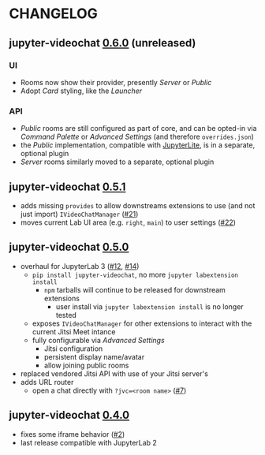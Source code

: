 # CHANGELOG

## jupyter-videochat [0.6.0] (unreleased)

### UI

- Rooms now show their provider, presently _Server_ or _Public_
- Adopt _Card_ styling, like the _Launcher_

### API

- _Public_ rooms are still configured as part of core, and can be opted-in via _Command
  Palette_ or _Advanced Settings_ (and therefore `overrides.json`)
- the _Public_ implementation, compatible with [JupyterLite], is in a separate, optional
  plugin
- _Server_ rooms similarly moved to a separate, optional plugin

[0.6.0]: https://pypi.org/project/jupyter-videochat/0.6.0
[jupyterlite]: https://github.com/jupyterlite/jupyterlite

## jupyter-videochat [0.5.1]

- adds missing `provides` to allow downstreams extensions to use (and not just import)
  `IVideoChatManager` ([#21])
- moves current Lab UI area (e.g. `right`, `main`) to user settings ([#22])

[0.5.1]: https://pypi.org/project/jupyter-videochat/0.5.1
[#21]: https://github.com/jupyterlab-contrib/jupyter-videochat/issues/21
[#22]: https://github.com/jupyterlab-contrib/jupyter-videochat/pull/22

## jupyter-videochat [0.5.0]

- overhaul for JupyterLab 3 ([#12], [#14])
  - `pip install jupyter-videochat`, no more `jupyter labextension install`
    - `npm` tarballs will continue to be released for downstream extensions
      - user install via `jupyter labextension install` is no longer tested
  - exposes `IVideoChatManager` for other extensions to interact with the current Jitsi
    Meet intance
  - fully configurable via _Advanced Settings_
    - Jitsi configuration
    - persistent display name/avatar
    - allow joining public rooms
- replaced vendored Jitsi API with use of your Jitsi server's
- adds URL router
  - open a chat directly with `?jvc=<room name>` ([#7])

[0.5.0]: https://pypi.org/project/jupyter-videochat/0.5.0
[#12]: https://github.com/jupyterlab-contrib/jupyter-videochat/issues/12
[#7]: https://github.com/jupyterlab-contrib/jupyter-videochat/issues/7
[#14]: https://github.com/jupyterlab-contrib/jupyter-videochat/pull/14

## jupyter-videochat [0.4.0]

- fixes some iframe behavior ([#2])
- last release compatible with JupyterLab 2

[0.4.0]: https://www.npmjs.com/package/jupyterlab-videochat
[#2]: https://github.com/jupyterlab-contrib/jupyter-videochat/issues/2
